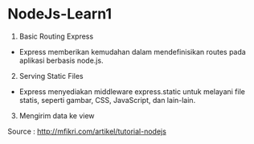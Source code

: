 # NodeJs-Learn1
1. Basic Routing Express
- Express memberikan kemudahan dalam mendefinisikan routes pada aplikasi berbasis node.js.
2. Serving Static Files
- Express menyediakan middleware express.static untuk melayani file statis, seperti gambar, CSS, JavaScript, dan lain-lain.
3. Mengirim data ke view

Source : http://mfikri.com/artikel/tutorial-nodejs
